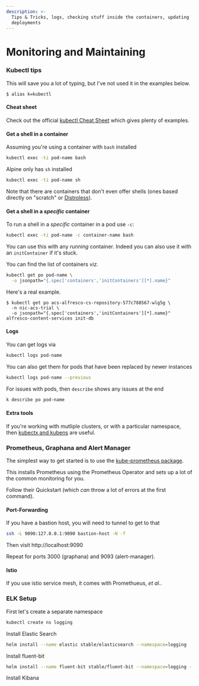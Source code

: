 ```yaml
---
description: >-
  Tips & Tricks, logs, checking stuff inside the containers, updating
  deployments
---
```


# Monitoring and Maintaining

### Kubectl tips

This will save you a lot of typing, but I've not used it in the examples below.

```console
$ alias k=kubectl
```

#### Cheat sheet

Check out the official [kubectl Cheat Sheet](https://kubernetes.io/docs/reference/kubectl/cheatsheet/) which gives plenty of examples.

#### Get a shell in a container

Assuming you're using a container with `bash` installed

```bash
kubectl exec -ti pod-name bash
```

Alpine only has `sh` installed

```bash
kubectl exec -ti pod-name sh
```

Note that there are containers that don't even offer shells (ones based directly on "scratch" or [Distroless](https://github.com/GoogleContainerTools/distroless)).

#### Get a shell in a _specific_ container

To run a shell in a _specific_ container in a pod use `-c`:

```bash
kubectl exec -ti pod-name -c container-name bash
```

You can use this with any *running* container. Indeed you can also use it with an `initContainer` if it's stuck.

You can find the list of containers _viz._

```bash
kubectl get po pod-name \
  -o jsonpath="{.spec['containers','initContainers'][*].name}"
```

Here's a real example.

```console
$ kubectl get po acs-alfresco-cs-repository-577c788567-wlg5g \
  -n nic-acs-trial \
  -o jsonpath="{.spec['containers','initContainers'][*].name}"
alfresco-content-services init-db
```

#### Logs

You can get logs via

```bash
kubectl logs pod-name
```

You can also get them for pods that have been replaced by newer instances

```bash
kubectl logs pod-name --previous
```

For issues with pods, then `describe` shows any issues at the end

```bash
k describe po pod-name
```

#### Extra tools

If you're working with mutliple clusters, or with a particular namespace, then [kubectx and kubens](https://kubectx.dev) are useful.

### Prometheus, Graphana and Alert Manager

The simplest way to get started is to use the [kube-prometheus package](https://github.com/coreos/prometheus-operator/tree/master/contrib/kube-prometheus).

This installs Prometheus using the Prometheus Operator and sets up a
lot of the common monitoring for you.

Follow their Quickstart (which _can_ throw a lot of errors at the first command).

#### Port-Forwarding

If you have a bastion host, you will need to tunnel to get to that

```bash
ssh -L 9090:127.0.0.1:9090 bastion-host -N -f
```

Then visit http://localhost:9090

Repeat for ports 3000 (graphana) and 9093 (alert-manager).

#### Istio

If you use istio service mesh, it comes with Promethueus, _et al._.

### ELK Setup

First let's create a separate namespace

```bash
kubectl create ns logging
```

Install Elastic Search

```bash
helm install --name elastic stable/elasticsearch --namespace=logging
```

Install fluent-bit

```bash
helm install --name fluent-bit stable/fluent-bit --namespace=logging --set backend.type=es --set backend.es.host=elastic-elasticsearch-client
```

Install Kibana

